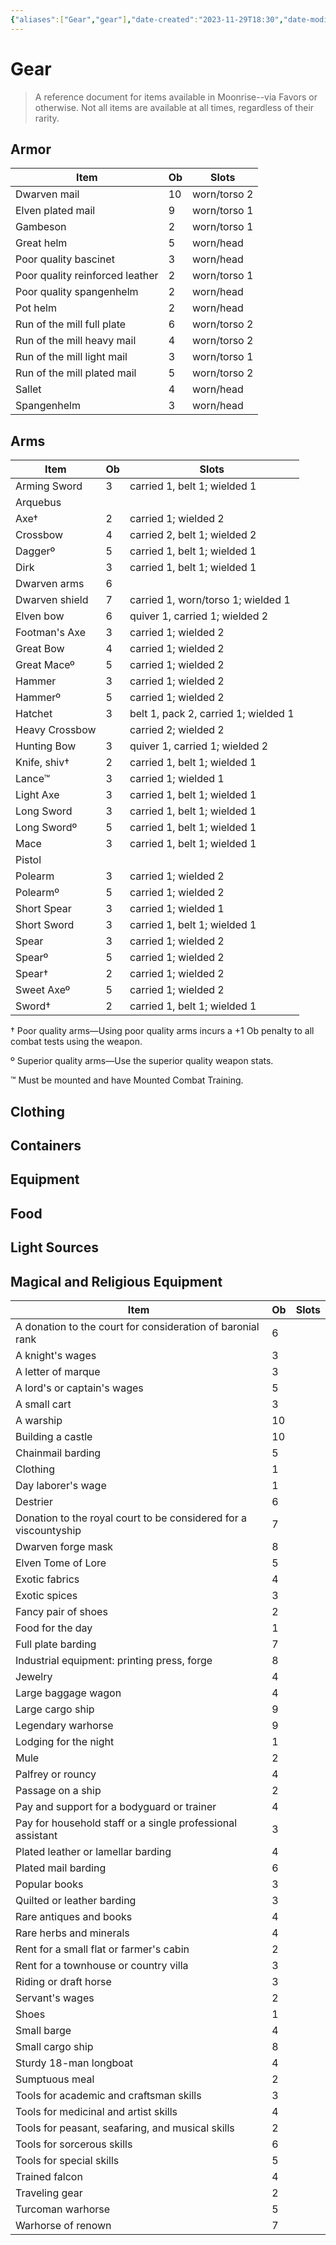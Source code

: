```yaml
---
{"aliases":["Gear","gear"],"date-created":"2023-11-29T18:30","date-modified":"2023-11-29T19:48","dg-publish":true,"tags":["moonrise"],"title":"Gear","dg-path":"moonrise/gear.md","permalink":"/moonrise/gear/","dgPassFrontmatter":true}
---
```



# Gear

> A reference document for items available in Moonrise--via Favors or otherwise. Not all items are available at all times, regardless of their rarity.

## Armor

| Item                            | Ob  | Slots        |
| ------------------------------- | --- | ------------ |
| Dwarven mail                    | 10  | worn/torso 2 |
| Elven plated mail               | 9   | worn/torso 1 |
| Gambeson                        | 2   | worn/torso 1 |
| Great helm                      | 5   | worn/head    |
| Poor quality bascinet           | 3   | worn/head    |
| Poor quality reinforced leather | 2   | worn/torso 1 |
| Poor quality spangenhelm        | 2   | worn/head    |
| Pot helm                        | 2   | worn/head    |
| Run of the mill full plate      | 6   | worn/torso 2 |
| Run of the mill heavy mail      | 4   | worn/torso 2 |
| Run of the mill light mail      | 3   | worn/torso 1 |
| Run of the mill plated mail     | 5   | worn/torso 2 |
| Sallet                          | 4   | worn/head    |
| Spangenhelm                     | 3   | worn/head    |

## Arms

| Item           | Ob  | Slots                                |
| -------------- | --- | ------------------------------------ |
| Arming Sword   | 3   | carried 1, belt 1; wielded 1         |
| Arquebus       |     |                                      |
| Axe†           | 2   | carried 1; wielded 2                 |
| Crossbow       | 4   | carried 2, belt 1; wielded 2         |
| Daggerº        | 5   | carried 1, belt 1; wielded 1         |
| Dirk           | 3   | carried 1, belt 1; wielded 1         |
| Dwarven arms   | 6   |                                      |
| Dwarven shield | 7   | carried 1, worn/torso 1; wielded 1   |
| Elven bow      | 6   | quiver 1, carried 1; wielded 2       |
| Footman's Axe  | 3   | carried 1; wielded 2                 |
| Great Bow      | 4   | carried 1; wielded 2                 |
| Great Maceº    | 5   | carried 1; wielded 2                 | 
| Hammer         | 3   | carried 1; wielded 2                 |
| Hammerº        | 5   | carried 1; wielded 2                 |
| Hatchet        | 3   | belt 1, pack 2, carried 1; wielded 1 |
| Heavy Crossbow |     | carried 2; wielded 2                 |
| Hunting Bow    | 3   | quiver 1, carried 1; wielded 2       |
| Knife, shiv†   | 2   | carried 1, belt 1; wielded 1         |
| Lance™         | 3   | carried 1; wielded 1                 |
| Light Axe      | 3   | carried 1, belt 1; wielded 1         |
| Long Sword     | 3   | carried 1, belt 1; wielded 1         |
| Long Swordº    | 5   | carried 1, belt 1; wielded 1         |
| Mace           | 3   | carried 1, belt 1; wielded 1         |
| Pistol         |     |                                      |
| Polearm        | 3   | carried 1; wielded 2                 |
| Polearmº       | 5   | carried 1; wielded 2                 |
| Short Spear    | 3   | carried 1; wielded 1                 |
| Short Sword    | 3   | carried 1, belt 1; wielded 1         |
| Spear          | 3   | carried 1; wielded 2                 |
| Spearº         | 5   | carried 1; wielded 2                 |
| Spear†         | 2   | carried 1; wielded 2                 |
| Sweet Axeº     | 5   | carried 1; wielded 2                 |
| Sword†         | 2   | carried 1, belt 1; wielded 1         |

† Poor quality arms—Using poor quality arms incurs a +1 Ob penalty to all combat tests using the weapon.

º Superior quality arms—Use the superior quality weapon stats.

™ Must be mounted and have Mounted Combat Training.

## Clothing

## Containers

## Equipment

## Food

## Light Sources

## Magical and Religious Equipment

| Item                                                             | Ob  | Slots |
| ---------------------------------------------------------------- | --- | ----- |
| A donation to the court for consideration of baronial rank       | 6   |       |
| A knight's wages                                                 | 3   |       |
| A letter of marque                                               | 3   |       |
| A lord's or captain's wages                                      | 5   |       |
| A small cart                                                     | 3   |       |
| A warship                                                        | 10  |       |
| Building a castle                                                | 10  |       |
| Chainmail barding                                                | 5   |       |
| Clothing                                                         | 1   |       |
| Day laborer's wage                                               | 1   |       |
| Destrier                                                         | 6   |       |
| Donation to the royal court to be considered for a viscountyship | 7   |       |
| Dwarven forge mask                                               | 8   |       |
| Elven Tome of Lore                                               | 5   |       |
| Exotic fabrics                                                   | 4   |       |
| Exotic spices                                                    | 3   |       |
| Fancy pair of shoes                                              | 2   |       |
| Food for the day                                                 | 1   |       |
| Full plate barding                                               | 7   |       |
| Industrial equipment: printing press, forge                      | 8   |       |
| Jewelry                                                          | 4   |       |
| Large baggage wagon                                              | 4   |       |
| Large cargo ship                                                 | 9   |       |
| Legendary warhorse                                               | 9   |       |
| Lodging for the night                                            | 1   |       |
| Mule                                                             | 2   |       |
| Palfrey or rouncy                                                | 4   |       |
| Passage on a ship                                                | 2   |       |
| Pay and support for a bodyguard or trainer                       | 4   |       |
| Pay for household staff or a single professional assistant       | 3   |       |
| Plated leather or lamellar barding                               | 4   |       |
| Plated mail barding                                              | 6   |       |
| Popular books                                                    | 3   |       |
| Quilted or leather barding                                       | 3   |       |
| Rare antiques and books                                          | 4   |       |
| Rare herbs and minerals                                          | 4   |       |
| Rent for a small flat or farmer's cabin                          | 2   |       |
| Rent for a townhouse or country villa                            | 3   |       |
| Riding or draft horse                                            | 3   |       |
| Servant's wages                                                  | 2   |       |
| Shoes                                                            | 1   |       |
| Small barge                                                      | 4   |       |
| Small cargo ship                                                 | 8   |       |
| Sturdy 18-man longboat                                           | 4   |       |
| Sumptuous meal                                                   | 2   |       |
| Tools for academic and craftsman skills                          | 3   |       |
| Tools for medicinal and artist skills                            | 4   |       |
| Tools for peasant, seafaring, and musical skills                 | 2   |       |
| Tools for sorcerous skills                                       | 6   |       |
| Tools for special skills                                         | 5   |       |
| Trained falcon                                                   | 4   |       |
| Traveling gear                                                   | 2   |       |
| Turcoman warhorse                                                | 5   |       |
| Warhorse of renown                                               | 7   |       |

